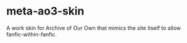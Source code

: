 # meta-ao3-skin
A work skin for Archive of Our Own that mimics the site itself to allow fanfic-within-fanfic.
